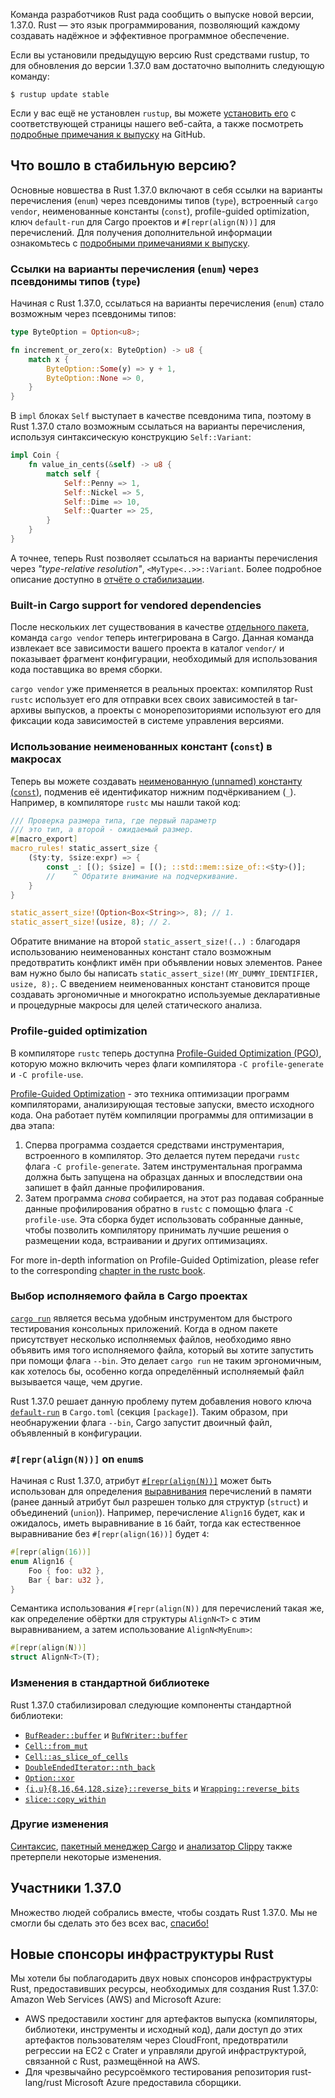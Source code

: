Команда разработчиков Rust рада сообщить о выпуске новой версии, 1.37.0. Rust — это язык программирования, позволяющий каждому создавать надёжное и эффективное программное обеспечение.

Если вы установили предыдущую версию Rust средствами rustup, то для обновления до версии 1.37.0 вам достаточно выполнить следующую команду:

```console
$ rustup update stable
```

Если у вас ещё не установлен `rustup`, вы можете 
[установить его](https://www.rust-lang.org/install.html) с соответствующей страницы нашего 
веб-сайта, а также посмотреть [подробные примечания к выпуску](https://github.com/rust-lang/rust/blob/master/RELEASES.md#version-1370-2019-08-15) на GitHub.

## Что вошло в стабильную версию?

Основные новшества в Rust 1.37.0 включают в себя ссылки на варианты перечисления (`enum`) через псевдонимы типов (`type`), встроенный `cargo vendor`,
неименованные константы (`const`), profile-guided optimization, ключ `default-run` для Cargo проектов и `#[repr(align(N))]` для перечислений. Для получения дополнительной информации ознакомьтесь с [подробными примечаниями к выпуску](https://github.com/rust-lang/rust/blob/master/RELEASES.md#version-1370-2019-08-15).

### Ссылки на варианты перечисления (`enum`) через псевдонимы типов (`type`)

Начиная с Rust 1.37.0, ссылаться на варианты перечисления (`enum`) стало возможным через псевдонимы типов:

```rust
type ByteOption = Option<u8>;

fn increment_or_zero(x: ByteOption) -> u8 {
    match x {
        ByteOption::Some(y) => y + 1,
        ByteOption::None => 0,
    }
}
```

В `impl` блоках `Self` выступает в качестве псевдонима типа, поэтому в Rust 1.37.0 стало возможным ссылаться на варианты перечисления, используя синтаксическую конструкцию `Self::Variant`:

```rust
impl Coin {
    fn value_in_cents(&self) -> u8 {
        match self {
            Self::Penny => 1,
            Self::Nickel => 5,
            Self::Dime => 10,
            Self::Quarter => 25,
        }
    }
}
```

А точнее, теперь Rust позволяет ссылаться на варианты перечисления через *"type-relative resolution"*, `<MyType<..>>::Variant`. Более подробное описание доступно в [отчёте о стабилизации](https://github.com/rust-lang/rust/pull/61682/#issuecomment-502472847).

### Built-in Cargo support for vendored dependencies

После нескольких лет существования в качестве [отдельного пакета](https://crates.io/crates/cargo-vendor), команда `cargo vendor` теперь интегрирована в Cargo. Данная команда извлекает все зависимости вашего проекта в каталог `vendor/` и показывает фрагмент конфигурации, необходимый для использования кода поставщика во время сборки.

`cargo vendor` уже применяется в реальных проектах: компилятор Rust `rustc` использует его для отправки всех своих зависимостей в tar-архивы выпусков, а проекты с монорепозиториями используют его для фиксации кода зависимостей в системе управления версиями.

### Использование неименованных констант (`const`) в макросах

Теперь вы можете создавать [неименованную (unnamed) константу (`const`)](https://github.com/rust-lang/rust/pull/61347/), подменив её идентификатор нижним подчёркиванием (`_`). Например, в компиляторе `rustc` мы нашли такой код:

```rust
/// Проверка размера типа, где первый параметр
/// это тип, а второй - ожидаемый размер.
#[macro_export]
macro_rules! static_assert_size {
    ($ty:ty, $size:expr) => {
        const _: [(); $size] = [(); ::std::mem::size_of::<$ty>()];
        //    ^ Обратите внимание на подчеркивание.
    }
}

static_assert_size!(Option<Box<String>>, 8); // 1.
static_assert_size!(usize, 8); // 2.
```

Обратите внимание на второй `static_assert_size!(..) `: благодаря использованию неименованных констант стало возможным предотвратить конфликт имён при объявлении новых элементов. Ранее вам нужно было бы написать `static_assert_size!(MY_DUMMY_IDENTIFIER, usize, 8);`. С введением неименованных констант становится проще создавать эргономичные и многократно используемые декларативные и процедурные макросы для целей статического анализа.

### Profile-guided optimization

В компиляторе `rustc` теперь доступна [Profile-Guided Optimization (PGO)](https://github.com/rust-lang/rust/pull/61268/), которую можно включить через флаги компилятора `-C profile-generate` и `-C profile-use`.

[Profile-Guided Optimization](https://en.wikipedia.org/wiki/Profile-guided_optimization) - это техника оптимизации программ компиляторами, анализирующая тестовые запуски, вместо исходного кода. Она работает путём компиляции программы для оптимизации в два этапа:

1. Сперва программа создается средствами инструментария, встроенного в компилятор. Это делается путем передачи `rustc` флага `-C profile-generate`. Затем инструментальная программа должна быть запущена на образцах данных и впоследствии она запишет в файл данные профилирования.
2. Затем программа *снова* собирается, на этот раз подавая собранные данные профилирования обратно в `rustc` с помощью флага `-C profile-use`. Эта сборка будет использовать собранные данные, чтобы позволить компилятору принимать лучшие решения о размещении кода, встраивании и других оптимизациях.

For more in-depth information on Profile-Guided Optimization, please refer to the corresponding [chapter in the rustc book](https://doc.rust-lang.org/rustc/profile-guided-optimization.html).

### Выбор исполняемого файла в Cargo проектах

[`cargo run`](https://doc.rust-lang.org/cargo/commands/cargo-run.html) является весьма удобным инструментом для быстрого тестирования консольных приложений. Когда в одном пакете присутствует несколько исполняемых файлов, необходимо явно объявить имя того исполняемого файла, который вы хотите запустить при помощи флага `--bin`. Это делает `cargo run` не таким эргономичным, как хотелось бы, особенно когда определённый исполняемый файл вызывается чаще, чем другие.

Rust 1.37.0 решает данную проблему путем добавления нового ключа [`default-run`](https://doc.rust-lang.org/cargo/reference/manifest.html#the-default-run-field) в `Cargo.toml` (секция `[package]`). Таким образом, при необнаружении флага `--bin`, Cargo запустит двоичный файл, объявленный в конфигурации.

### `#[repr(align(N))]` on `enum`s

Начиная с Rust 1.37.0, атрибут [`#[repr(align(N))]`](https://doc.rust-lang.org/reference/type-layout.html#the-alignment-modifiers) может быть использован для определения [выравнивания](https://doc.rust-lang.org/reference/type-layout.html#size-and-alignment) перечислений в памяти (ранее данный атрибут был разрешен только для структур (`struct`) и объединений (`union`)). Например, перечисление `Align16` будет, как и ожидалось, иметь выравнивание в `16` байт, тогда как естественное выравнивание без `#[repr(align(16))]` будет `4`:

```rust
#[repr(align(16))]
enum Align16 {
    Foo { foo: u32 },
    Bar { bar: u32 },
}
```

Семантика использования `#[repr(align(N))` для перечислений такая же, как определение обёртки для структуры `AlignN<T>` с этим выравниванием, а затем использование `AlignN<MyEnum>`:

```rust
#[repr(align(N))]
struct AlignN<T>(T);
```

### Изменения в стандартной библиотеке

Rust 1.37.0 стабилизировал следующие компоненты стандартной библиотеки:

- [`BufReader::buffer`](https://doc.rust-lang.org/std/io/struct.BufReader.html#method.buffer) и [`BufWriter::buffer`](https://doc.rust-lang.org/std/io/struct.BufWriter.html#method.buffer)
- [`Cell::from_mut`](https://doc.rust-lang.org/std/cell/struct.Cell.html#method.from_mut)
- [`Cell::as_slice_of_cells`](https://doc.rust-lang.org/std/cell/struct.Cell.html#method.as_slice_of_cells)
- [`DoubleEndedIterator::nth_back`](https://doc.rust-lang.org/std/iter/trait.DoubleEndedIterator.html#method.nth_back)
- [`Option::xor`](https://doc.rust-lang.org/std/option/enum.Option.html#method.xor)
- [`{i,u}{8,16,64,128,size}::reverse_bits`](https://doc.rust-lang.org/std/primitive.u8.html#method.reverse_bits) и [`Wrapping::reverse_bits`](https://doc.rust-lang.org/std/num/struct.Wrapping.html#method.reverse_bits)
- [`slice::copy_within`](https://doc.rust-lang.org/std/primitive.slice.html#method.copy_within)

### Другие изменения

[Синтаксис](https://github.com/rust-lang/rust/blob/master/RELEASES.md#version-1370-2019-08-15), [пакетный менеджер Cargo](https://github.com/rust-lang/cargo/blob/master/CHANGELOG.md#cargo-137-2019-08-15) и [анализатор Clippy](https://github.com/rust-lang/rust-clippy/blob/master/CHANGELOG.md#rust-137) также претерпели некоторые изменения.

## Участники 1.37.0

Множество людей собрались вместе, чтобы создать Rust 1.37.0. Мы не смогли бы сделать это без всех вас, [спасибо!](https://thanks.rust-lang.org/rust/1.37.0/)

## Новые спонсоры инфраструктуры Rust

Мы хотели бы поблагодарить двух новых спонсоров инфраструктуры 
Rust, предоставивших ресурсы, необходимых для создания 
Rust 1.37.0: Amazon Web Services (AWS) and Microsoft Azure:

- AWS предоставили хостинг для артефактов выпуска (компиляторы, библиотеки, инструменты и исходный код), дали доступ до этих артефактов пользователям через CloudFront, предотвратили регрессии на EC2 с Crater и управляли другой инфраструктурой, связанной с Rust, размещённой на AWS.
- Для чрезвычайно ресурсоёмкого тестирования репозитория rust-lang/rust Microsoft Azure предоставила сборщики.
